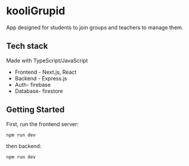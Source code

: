 # kooliGrupid

App designed for students to join groups and teachers to manage them.

## Tech stack

Made with TypeScript/JavaScript

- Frontend - Next.js, React
- Backend - Express.js
- Auth- firebase
- Database- firestore

## Getting Started

First, run the frontend server:

```bash
npm run dev
```

then backend:

```bash
npm run dev
```
